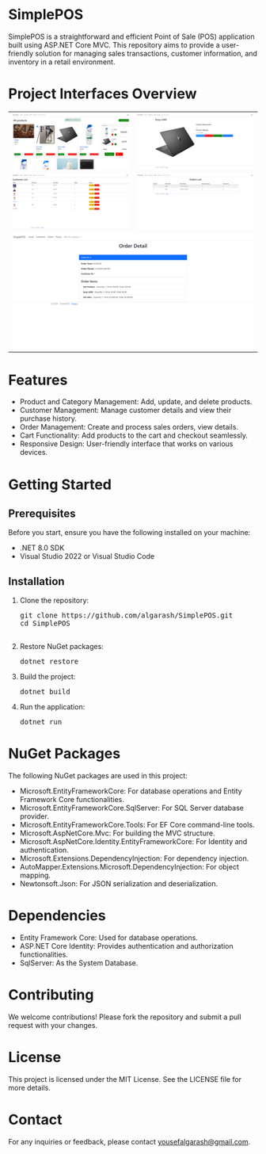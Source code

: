 <h1>SimplePOS</h1>
SimplePOS is a straightforward and efficient Point of Sale (POS) application built using ASP.NET Core MVC. This repository aims to provide a user-friendly solution for managing sales transactions, customer information, and inventory in a retail environment.

<h1>Project Interfaces Overview</h1>
    <table>
        <tr>
            <td><img src="ProjectImages/Project Overview.png" alt="SimplePOS Overview" style="width:100%;"></td>
            <td><img src="ProjectImages/ProductDetail.png" alt="SimplePOS Product Detail" style="width:100%;"></td>
        </tr>
        <tr>
            <td><img src="ProjectImages/CustomerList.png" alt="SimplePOS Customer List" style="width:100%;"></td>
            <td><img src="ProjectImages/OrderView.png" alt="SimplePOS Order View" style="width:100%;"></td>
        </tr>
        <tr>
            <td colspan="2"><img src="ProjectImages/OrderDetail.png" alt="SimplePOS Order Detail" style="width:100%;"></td>
        </tr>
    </table>
<h1>Features</h1>
<ul>
        <li>Product and Category Management: Add, update, and delete products.</li>
        <li>Customer Management: Manage customer details and view their purchase history.</li>
        <li>Order Management: Create and process sales orders, view details.</li>
        <li>Cart Functionality: Add products to the cart and checkout seamlessly.</li>
        <li>Responsive Design: User-friendly interface that works on various devices.</li>
 </ul>

<h1>Getting Started</h1>
<h2>Prerequisites</h2>
<p>Before you start, ensure you have the following installed on your machine:</p>
<ul>
<li>.NET 8.0 SDK</li>
<li>Visual Studio 2022 or Visual Studio Code</li>
</ul>

<h2>Installation</h2>
    <ol>
        <li>Clone the repository:
            <pre>
git clone https://github.com/algarash/SimplePOS.git
cd SimplePOS
            </pre>
        </li>
        <li>Restore NuGet packages:
            <pre>dotnet restore</pre>
        </li>
        <li>Build the project:
            <pre>dotnet build</pre>
        </li>
        <li>Run the application:
            <pre>dotnet run</pre>
        </li>
    </ol>

 <h1>NuGet Packages</h1>
    <p>The following NuGet packages are used in this project:</p>
    <ul>
        <li>Microsoft.EntityFrameworkCore: For database operations and Entity Framework Core functionalities.</li>
        <li>Microsoft.EntityFrameworkCore.SqlServer: For SQL Server database provider.</li>
        <li>Microsoft.EntityFrameworkCore.Tools: For EF Core command-line tools.</li>
        <li>Microsoft.AspNetCore.Mvc: For building the MVC structure.</li>
        <li>Microsoft.AspNetCore.Identity.EntityFrameworkCore: For Identity and authentication.</li>
        <li>Microsoft.Extensions.DependencyInjection: For dependency injection.</li>
        <li>AutoMapper.Extensions.Microsoft.DependencyInjection: For object mapping.</li>
        <li>Newtonsoft.Json: For JSON serialization and deserialization.</li>
    </ul>
<h1>Dependencies</h1>
    <ul>
        <li>Entity Framework Core: Used for database operations.</li>
        <li>ASP.NET Core Identity: Provides authentication and authorization functionalities.</li>
        <li>SqlServer: As the System Database.</li>
    </ul>

<h1>Contributing</h1>
    <p>We welcome contributions! Please fork the repository and submit a pull request with your changes.</p>

<h1>License</h1>
    <p>This project is licensed under the MIT License. See the LICENSE file for more details.</p>

 <h1>Contact</h1>
    <p>For any inquiries or feedback, please contact <a href="mailto:yousefalgarash@gmail.com">yousefalgarash@gmail.com</a>.</p>
